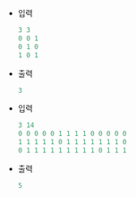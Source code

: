 - 입력
    ```java
    3 3
    0 0 1
    0 1 0
    1 0 1
    ```
- 출력
    ```java
    3
    ```
- 입력
  ```java
  3 14
  0 0 0 0 0 1 1 1 1 0 0 0 0 0
  1 1 1 1 1 0 1 1 1 1 1 1 1 0
  0 1 1 1 1 1 1 1 1 1 0 1 1 1
  ```
- 출력
  ```java
  5
  ```

